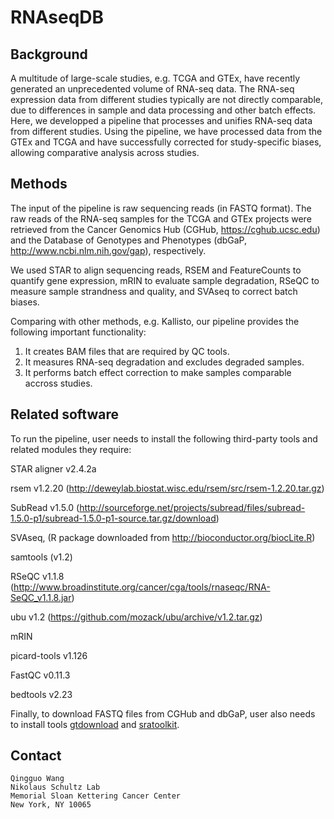 # RNAseqDB

Background
----------
A multitude of large-scale studies, e.g. TCGA and GTEx, have recently generated an unprecedented volume of RNA-seq data. The RNA-seq expression data from different studies typically are not directly comparable, due to differences in sample and data processing and other batch effects. Here, we developped a pipeline that processes and unifies RNA-seq data from different studies. Using the pipeline, we have processed data from the GTEx and TCGA and have successfully corrected for study-specific biases, allowing comparative analysis across studies. 

Methods
----------
The input of the pipeline is raw sequencing reads (in FASTQ format). The raw reads of the RNA-seq samples for the TCGA and GTEx projects were retrieved from the Cancer Genomics Hub (CGHub, https://cghub.ucsc.edu) and the Database of Genotypes and Phenotypes (dbGaP, http://www.ncbi.nlm.nih.gov/gap), respectively.

We used STAR to align sequencing reads, RSEM and FeatureCounts to quantify gene expression, mRIN to evaluate sample degradation, RSeQC
to measure sample strandness and quality, and SVAseq to correct batch biases.  

Comparing with other methods, e.g. Kallisto, our pipeline provides the following important functionality:
 1. It creates BAM files that are required by QC tools.
 2. It measures RNA-seq degradation and excludes degraded samples.
 3. It performs batch effect correction to make samples comparable accross studies.

Related software
----------
To run the pipeline, user needs to install the following third-party tools and related modules they require:

 STAR aligner v2.4.2a 
 
 rsem v1.2.20 (http://deweylab.biostat.wisc.edu/rsem/src/rsem-1.2.20.tar.gz)
 
 SubRead v1.5.0 (http://sourceforge.net/projects/subread/files/subread-1.5.0-p1/subread-1.5.0-p1-source.tar.gz/download)

 SVAseq, (R package downloaded from http://bioconductor.org/biocLite.R)
 
 samtools (v1.2)

 RSeQC v1.1.8 (http://www.broadinstitute.org/cancer/cga/tools/rnaseqc/RNA-SeQC_v1.1.8.jar)

 ubu v1.2 (https://github.com/mozack/ubu/archive/v1.2.tar.gz)

 mRIN

 picard-tools v1.126

 FastQC v0.11.3

 bedtools v2.23

Finally, to download FASTQ files from CGHub and dbGaP, user also needs to install tools [gtdownload]() and [sratoolkit]().

Contact
----------

    Qingguo Wang
    Nikolaus Schultz Lab
    Memorial Sloan Kettering Cancer Center
    New York, NY 10065
